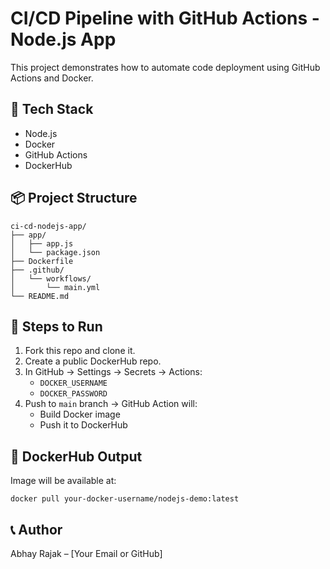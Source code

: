 # CI/CD Pipeline with GitHub Actions - Node.js App

This project demonstrates how to automate code deployment using GitHub Actions and Docker.

## 🔧 Tech Stack

- Node.js
- Docker
- GitHub Actions
- DockerHub

## 📦 Project Structure

```
ci-cd-nodejs-app/
├── app/
│   ├── app.js
│   └── package.json
├── Dockerfile
├── .github/
│   └── workflows/
│       └── main.yml
└── README.md
```

## 🚀 Steps to Run

1. Fork this repo and clone it.
2. Create a public DockerHub repo.
3. In GitHub → Settings → Secrets → Actions:
   - `DOCKER_USERNAME`
   - `DOCKER_PASSWORD`
4. Push to `main` branch → GitHub Action will:
   - Build Docker image
   - Push it to DockerHub

## 🔗 DockerHub Output

Image will be available at:
```
docker pull your-docker-username/nodejs-demo:latest
```

## 📞 Author

Abhay Rajak – [Your Email or GitHub]
